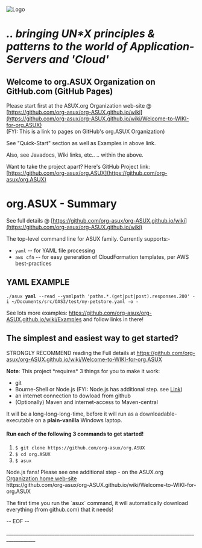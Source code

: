 ![Logo](https://drive.google.com/uc?export=view&id=1zjlUGJ66xQ8prxORzvfHSEF5UZiLH8Oc)
<!-- The best way to embed a Google-Drive image is to find the IMAGE-File's ID in GoogleDocs and prepend that ID with 'https://drive.google.com/uc?export=view&id=' -->

# *.. bringing UN\*X principles & patterns to the world of Application-Servers and 'Cloud'*

## Welcome to org.ASUX Organization on GitHub.com (GitHub Pages)

Please start first at the ASUX.org Organization web-site @<br>
[https://github.com/org-asux/org-ASUX.github.io/wiki](https://github.com/org-asux/org-ASUX.github.io/wiki/Welcome-to-WIKI-for-org.ASUX)<br>
(FYI: This is a link to pages on GitHub's org.ASUX Organization)

See "Quick-Start" section as well as Examples in above link.

Also, see Javadocs, Wiki links, etc.. .. within the above.

Want to take the project apart? Here's GitHub Project link:   [https://github.com/org-asux/org.ASUX](https://github.com/org-asux/org.ASUX)

# org.ASUX - Summary

See full details @ [https://github.com/org-asux/org-ASUX.github.io/wiki](https://github.com/org-asux/org-ASUX.github.io/wiki)

<p>The top-level command line for ASUX family. Currently supports:-</p>
<ul>
  <li><code>yaml</code> -- for YAML file processing</li>
   <li><code>aws cfn</code> -- for easy generation of CloudFormation templates, per AWS best-practices</li>
</ul>

<h2>YAML EXAMPLE</h2>
<p><code>./asux <b>yaml</b> --read --yamlpath 'paths.*.(get|put|post).responses.200' -i ~/Documents/src/OAS3/test/my-petstore.yaml -o - </code></p>

<p>See lots more examples:  <A HREF='https://github.com/org-asux/org-ASUX.github.io/wiki/Examples'>https://github.com/org-asux/org-ASUX.github.io/wiki/Examples</A> and follow links in there! </p>

<h2>The simplest and easiest way to get started?</h2>
<p>STRONGLY RECOMMEND reading the Full details at <A HREF='https://github.com/org-asux/org-ASUX.github.io/wiki/Welcome-to-WIKI-for-org.ASUX'>https://github.com/org-asux/org-ASUX.github.io/wiki/Welcome-to-WIKI-for-org.ASUX</A></p>
<p><b>Note</b>: This project *requires* 3 things for you to make it work:</p>
<ul>
<li>git</li>
<li>Bourne-Shell or Node.js (FYI: Node.js has additional step. see <a href="https://github.com/org-asux/org-ASUX.github.io/wiki/Welcome-to-WIKI-for-org.ASUX#user-content-quick-simple-start">Link</a>)</li>
<li>an internet connection to dowload from github</li>
<li>(Optionally) Maven and internet-access to Maven-central</li>
</ul>
<p>It will be a long-long-long-time, before it will run as a downloadable-executable on a <b>plain-vanilla</b> Windows laptop.</p>

<h4>Run each of the following 3 commands to get started!</h4>

<ol>
<li><code>$ git clone https://github.com/org-asux/org.ASUX</code></li>
<li><code>$ cd org.ASUX</code></li>
<li><code>$ asux</code></li>
</ol>

<p>Node.js fans! Please see one additional step - on the ASUX.org <a href="https://github.com/org-asux/org-ASUX.github.io/wiki/Welcome-to-WIKI-for-org.ASUX">Organization home web-site</a><br>
https://github.com/org-asux/org-ASUX.github.io/wiki/Welcome-to-WIKI-for-org.ASUX
</p>

<p>The first time you run the `asux` command, it will automatically download everything (from github.com) that it needs!</p>

<p>-- EOF --</p>

<p>__________________________________________________________________________________________</p>
<p> &nbsp; </p>

